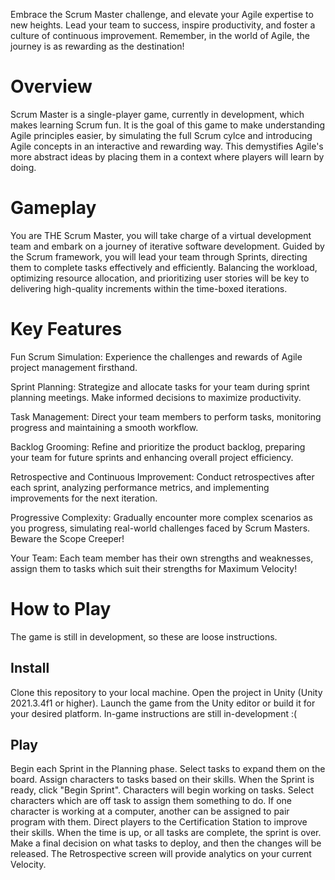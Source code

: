 Embrace the Scrum Master challenge, and elevate your Agile expertise to new heights. Lead your team to success, inspire productivity, and foster a culture of continuous improvement. Remember, in the world of Agile, the journey is as rewarding as the destination!

# Overview
Scrum Master is a single-player game, currently in development, which makes learning Scrum fun. It is the goal of this game to make understanding Agile principles easier, by simulating the full Scrum cylce and introducing Agile concepts in an interactive and rewarding way. This demystifies Agile's more abstract ideas by placing them in a context where players will learn by doing.

# Gameplay
You are THE Scrum Master, you will take charge of a virtual development team and embark on a journey of iterative software development. Guided by the Scrum framework, you will lead your team through Sprints, directing them to complete tasks effectively and efficiently. Balancing the workload, optimizing resource allocation, and prioritizing user stories will be key to delivering high-quality increments within the time-boxed iterations.

# Key Features

Fun Scrum Simulation: Experience the challenges and rewards of Agile project management firsthand.

Sprint Planning: Strategize and allocate tasks for your team during sprint planning meetings. Make informed decisions to maximize productivity.

Task Management: Direct your team members to perform tasks, monitoring progress and maintaining a smooth workflow.

Backlog Grooming: Refine and prioritize the product backlog, preparing your team for future sprints and enhancing overall project efficiency.

Retrospective and Continuous Improvement: Conduct retrospectives after each sprint, analyzing performance metrics, and implementing improvements for the next iteration.

Progressive Complexity: Gradually encounter more complex scenarios as you progress, simulating real-world challenges faced by Scrum Masters. Beware the Scope Creeper!

Your Team: Each team member has their own strengths and weaknesses, assign them to tasks which suit their strengths for Maximum Velocity!

# How to Play

The game is still in development, so these are loose instructions.

## Install

Clone this repository to your local machine.
Open the project in Unity (Unity 2021.3.4f1 or higher).
Launch the game from the Unity editor or build it for your desired platform.
In-game instructions are still in-development :(

## Play

Begin each Sprint in the Planning phase.
Select tasks to expand them on the board.
Assign characters to tasks based on their skills.
When the Sprint is ready, click "Begin Sprint".
Characters will begin working on tasks.
Select characters which are off task to assign them something to do.
If one character is working at a computer, another can be assigned to pair program with them.
Direct players to the Certification Station to improve their skills.
When the time is up, or all tasks are complete, the sprint is over.
Make a final decision on what tasks to deploy, and then the changes will be released.
The Retrospective screen will provide analytics on your current Velocity.
